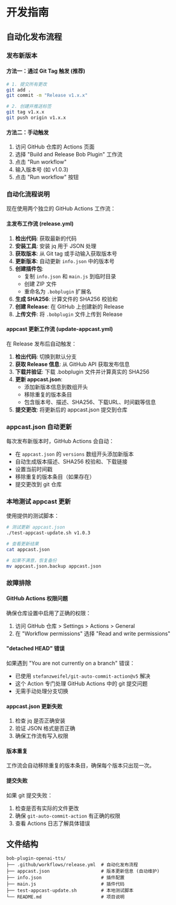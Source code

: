 # 开发指南

## 自动化发布流程

### 发布新版本

#### 方法一：通过 Git Tag 触发 (推荐)
```bash
# 1. 提交所有更改
git add .
git commit -m "Release v1.x.x"

# 2. 创建并推送标签
git tag v1.x.x
git push origin v1.x.x
```

#### 方法二：手动触发
1. 访问 GitHub 仓库的 Actions 页面
2. 选择 "Build and Release Bob Plugin" 工作流
3. 点击 "Run workflow"
4. 输入版本号 (如 v1.0.3)
5. 点击 "Run workflow" 按钮

### 自动化流程说明

现在使用两个独立的 GitHub Actions 工作流：

#### 主发布工作流 (release.yml)
1. **检出代码**: 获取最新的代码
2. **安装工具**: 安装 jq 用于 JSON 处理
3. **获取版本**: 从 Git tag 或手动输入获取版本号
4. **更新版本**: 自动更新 `info.json` 中的版本号
5. **创建插件包**:
   - 复制 `info.json` 和 `main.js` 到临时目录
   - 创建 ZIP 文件
   - 重命名为 `.bobplugin` 扩展名
6. **生成 SHA256**: 计算文件的 SHA256 校验和
7. **创建 Release**: 在 GitHub 上创建新的 Release
8. **上传文件**: 将 `.bobplugin` 文件上传到 Release

#### appcast 更新工作流 (update-appcast.yml)
在 Release 发布后自动触发：
1. **检出代码**: 切换到默认分支
2. **获取 Release 信息**: 从 GitHub API 获取发布信息
3. **下载并验证**: 下载 .bobplugin 文件并计算真实的 SHA256
4. **更新 appcast.json**:
   - 添加新版本信息到数组开头
   - 移除重复的版本条目
   - 包含版本号、描述、SHA256、下载URL、时间戳等信息
5. **提交更改**: 将更新后的 appcast.json 提交到仓库

### appcast.json 自动更新

每次发布新版本时，GitHub Actions 会自动：

- 在 `appcast.json` 的 `versions` 数组开头添加新版本
- 自动生成版本描述、SHA256 校验和、下载链接
- 设置当前时间戳
- 移除重复的版本条目（如果存在）
- 提交更改到 git 仓库

### 本地测试 appcast 更新

使用提供的测试脚本：

```bash
# 测试更新 appcast.json
./test-appcast-update.sh v1.0.3

# 查看更新结果
cat appcast.json

# 如果不满意，恢复备份
mv appcast.json.backup appcast.json
```

### 故障排除

#### GitHub Actions 权限问题
确保仓库设置中启用了正确的权限：
1. 访问 GitHub 仓库 > Settings > Actions > General
2. 在 "Workflow permissions" 选择 "Read and write permissions"

#### "detached HEAD" 错误
如果遇到 "You are not currently on a branch" 错误：
- 已使用 `stefanzweifel/git-auto-commit-action@v5` 解决
- 这个 Action 专门处理 GitHub Actions 中的 git 提交问题
- 无需手动处理分支切换

#### appcast.json 更新失败
1. 检查 jq 是否正确安装
2. 验证 JSON 格式是否正确
3. 确保工作流有写入权限

#### 版本重复
工作流会自动移除重复的版本条目，确保每个版本只出现一次。

#### 提交失败
如果 git 提交失败：
1. 检查是否有实际的文件更改
2. 确保 `git-auto-commit-action` 有正确的权限
3. 查看 Actions 日志了解具体错误

## 文件结构

```
bob-plugin-openai-tts/
├── .github/workflows/release.yml  # 自动化发布流程
├── appcast.json                   # 版本更新信息 (自动维护)
├── info.json                      # 插件配置
├── main.js                        # 插件代码
├── test-appcast-update.sh         # 本地测试脚本
└── README.md                      # 项目说明
```

